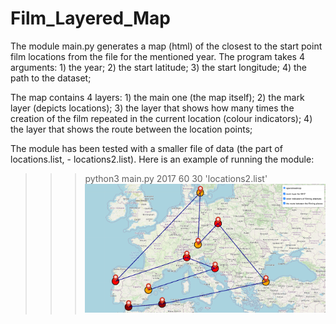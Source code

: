 # Film_Layered_Map

The module main.py generates a map (html) of the closest to the start point film locations from the file for the mentioned year.
The program takes 4 arguments: 
        1) the year;
        2) the start latitude;
        3) the start longitude;
        4) the path to the dataset;

The map contains 4 layers:
        1) the main one (the map itself);
        2) the mark layer (depicts locations);
        3) the layer that shows how many times the creation of the film
            repeated in the current location (colour indicators);
        4) the layer that shows the route between the location points;

The module has been tested with a smaller file of data (the part of locations.list, - locations2.list).
Here is an example of running the module:
>>> python3 main.py 2017 60 30 'locations2.list'
![Alt text](/map_screen.png?raw=true "Optional Title")
